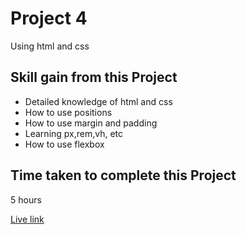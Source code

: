 # Project 4

Using html and css

## Skill gain from this Project

- Detailed knowledge of html and css
- How to use positions
- How to use margin and padding
- Learning px,rem,vh, etc
- How to use flexbox

## Time taken to complete this Project

5 hours

[Live link](https://fanciful-croquembouche-30de9e.netlify.app)
